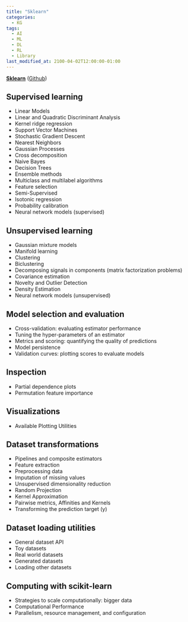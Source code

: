 ```yaml
---
title: "Sklearn"
categories:
  - KG
tags:
  - AI
  - ML
  - DL
  - RL
  - Library
last_modified_at: 2100-04-02T12:00:00-01:00
---
```


**[Sklearn](https://scikit-learn.org/stable/)** ([Github](https://github.com/scikit-learn/scikit-learn))

## Supervised learning

- Linear Models
- Linear and Quadratic Discriminant Analysis
- Kernel ridge regression
- Support Vector Machines
- Stochastic Gradient Descent
- Nearest Neighbors
- Gaussian Processes
- Cross decomposition
- Naive Bayes
- Decision Trees
- Ensemble methods
- Multiclass and multilabel algorithms
- Feature selection
- Semi-Supervised
- Isotonic regression
- Probability calibration
- Neural network models (supervised)

## Unsupervised learning

- Gaussian mixture models
- Manifold learning
- Clustering
- Biclustering
- Decomposing signals in components (matrix factorization problems)
- Covariance estimation
- Novelty and Outlier Detection
- Density Estimation
- Neural network models (unsupervised)

## Model selection and evaluation

- Cross-validation: evaluating estimator performance
- Tuning the hyper-parameters of an estimator
- Metrics and scoring: quantifying the quality of predictions
- Model persistence
- Validation curves: plotting scores to evaluate models

## Inspection

- Partial dependence plots
- Permutation feature importance

## Visualizations

- Available Plotting Utilities

## Dataset transformations

- Pipelines and composite estimators
- Feature extraction
- Preprocessing data
- Imputation of missing values
- Unsupervised dimensionality reduction
- Random Projection
- Kernel Approximation
- Pairwise metrics, Affinities and Kernels
- Transforming the prediction target (y)

## Dataset loading utilities

- General dataset API
- Toy datasets
- Real world datasets
- Generated datasets
- Loading other datasets

## Computing with scikit-learn

- Strategies to scale computationally: bigger data
- Computational Performance
- Parallelism, resource management, and configuration

 